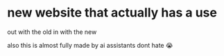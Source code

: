 # new website that actually has a use
out with the old in with the new

also this is almost fully made by ai assistants dont hate 😭
